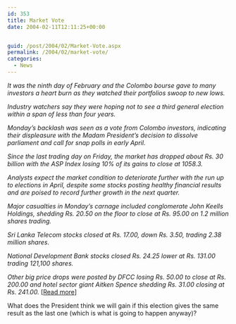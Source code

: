 ```yaml
---
id: 353
title: Market Vote
date: 2004-02-11T12:11:25+00:00


guid: /post/2004/02/Market-Vote.aspx
permalink: /2004/02/market-vote/
categories:
  - News
---
```

<body xmlns="http://www.w3.org/1999/xhtml">
    <div class="Section1">
        <p class="MsoNormal">
            <i><span style=';font-style:italic'>It was the ninth day of February and the Colombo
            bourse gave to many investors a heart burn as they watched their portfolios swoop
            to new lows.</span></i>
        </p>
        <p class="MsoNormal">
            <i><span style=';font-style:italic'>Industry watchers say they were hoping not to
            see a third general election within a span of less than four years.</span></i>
        </p>
        <p class="MsoNormal">
            <i><span style=';font-style:italic'>Monday&rsquo;s backlash was seen as a vote from
            Colombo investors, indicating their displeasure with the Madam President&rsquo;s decision
            to dissolve parliament and call for snap polls in early April.</span></i>
        </p>
        <p class="MsoNormal">
            <i><span style=';font-style:italic'>Since the last trading day on Friday, the market
            has dropped about Rs. 30 billion with the ASP Index losing 10% of its gains to close
            at 1058.3.</span></i>
        </p>
        <p class="MsoNormal">
            <i><span style=';font-style:italic'>Analysts expect the market condition to deteriorate
            further with the run up to elections in April, despite some stocks posting healthy
            financial results and are poised to record further growth in the next quarter.</span></i>
        </p>
        <p class="MsoNormal">
            <i><span style=';font-style:italic'>Major casualties in Monday&rsquo;s carnage included
            conglomerate John Keells Holdings, shedding Rs. 20.50 on the floor to close at Rs.
            95.00 on 1.2 million shares trading.</span></i>
        </p>
        <p class="MsoNormal">
            <i><span style=';font-style:italic'>Sri Lanka Telecom stocks closed at Rs. 17.00,
            down Rs. 3.50, trading 2.38 million shares.</span></i>
        </p>
        <p class="MsoNormal">
            <i><span style=';font-style:italic'>National Development Bank stocks closed Rs. 24.25
            lower at Rs. 131.00 trading 121,100 shares.</span></i>
        </p>
        <p class="MsoNormal">
            <i><span style=';font-style:italic'>Other big price drops were posted by DFCC losing
            Rs. 50.00 to close at Rs. 200.00 and hotel sector giant Aitken Spence shedding Rs.
            31.00 closing at Rs. 241.00.</span></i> [<a href="http://www.lankabusinessonline.com/full_story.php?subcatcode=13&amp;subcatname=Equities&amp;newscode=712402970">Read
            more</a>]
        </p>
        <p class="MsoNormal">
            What does the President think we will gain if this election gives the same result
            as the last one (which is what is going to happen anyway)?
        </p>
    </div>
</body>